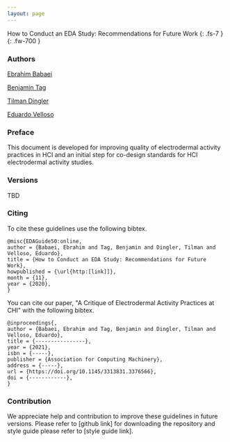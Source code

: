 ```yaml
---
layout: page
---
```

How to Conduct an EDA Study: Recommendations for Future Work 
{: .fs-7 }
{: .fw-700 }

### Authors
<a href="https://www.linkedin.com/in/ebrahim-babaei-a86a12a2/" rel="author">Ebrahim Babaei</a>

<a href="https://findanexpert.unimelb.edu.au/profile/852535-benjamin-tag?s_year=2020" rel="author">Benjamin Tag</a>

<a href="https://findanexpert.unimelb.edu.au/profile/814587-tilman-dingler" rel="author">Tilman Dingler</a>

<a href="https://eduardovelloso.com/" rel="author">Eduardo Velloso</a>

### Preface
This document is developed for improving quality of electrodermal activity practices in HCI and an initial step for co-design standards for HCI electrodermal activity studies.
### Versions
TBD
### Citing
To cite these guidelines use the following bibtex.

```
@misc{EDAGuide50:online,
author = {Babaei, Ebrahim and Tag, Benjamin and Dingler, Tilman and Velloso, Eduardo},
title = {How to Conduct an EDA Study: Recommendations for Future Work},
howpublished = {\url{http:[link]]},
month = {11},
year = {2020},
}
```
You can cite our paper, "A Critique of Electrodermal Activity Practices at CHI" with the following bibtex.

```
@inproceedings{,
author = {Babaei, Ebrahim and Tag, Benjamin and Dingler, Tilman and Velloso, Eduardo},
title = {----------------},
year = {2021},
isbn = {-----},
publisher = {Association for Computing Machinery},
address = {-----},
url = {https://doi.org/10.1145/3313831.3376566},
doi = {------------},
}
```

### Contribution
We appreciate help and contribution to improve these guidelines in future versions.
Please refer to [github link] for downloading the repository and style guide please refer to [style guide link].
